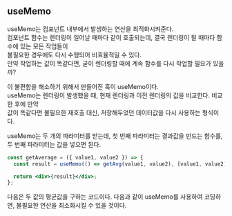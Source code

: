 ## useMemo

useMemo는 컴포넌트 내부에서 발생하는 연산을 최적화시켜준다.  
컴포넌트 함수는 렌더링이 일어날 때마다 같이 호출되는데, 결국 렌더링이 될 때마다 함수에 있는 모든 작업들이  
불필요한 경우에도 다시 수행되어 비효율적일 수 있다.  
만약 작업하는 값이 똑같다면, 굳이 렌더링할 때에 계속 함수를 다시 작업할 필요가 있을까?

이 불편함을 해소하기 위해서 만들어진 훅이 useMemo이다.  
useMemo는 렌더링이 발생했을 때, 현재 렌더링과 이전 렌더링의 값을 비교한다. 비교한 후에 만약  
값이 똑같다면 불필요한 재호출 대신, 저장해두었던 데이터값을 다시 사용하는 형식이다.

useMemo는 두 개의 파라미터를 받는데, 첫 번째 파라미터는 결과값을 만드는 함수를, 두 번째 파라미터는 값을 넣으면 된다.

```jsx
const getAverage = ({ value1, value2 }) => {
  const result = useMemo(() => getAvg(value1, value2), [value1, value2]);

  return <div>{result}</div>;
};
```

다음은 두 값의 평균값을 구하는 코드이다. 다음과 같이 useMemo를 사용하여 코딩하면, 불필요한 연산을 최소화시킬 수 있을 것이다.
